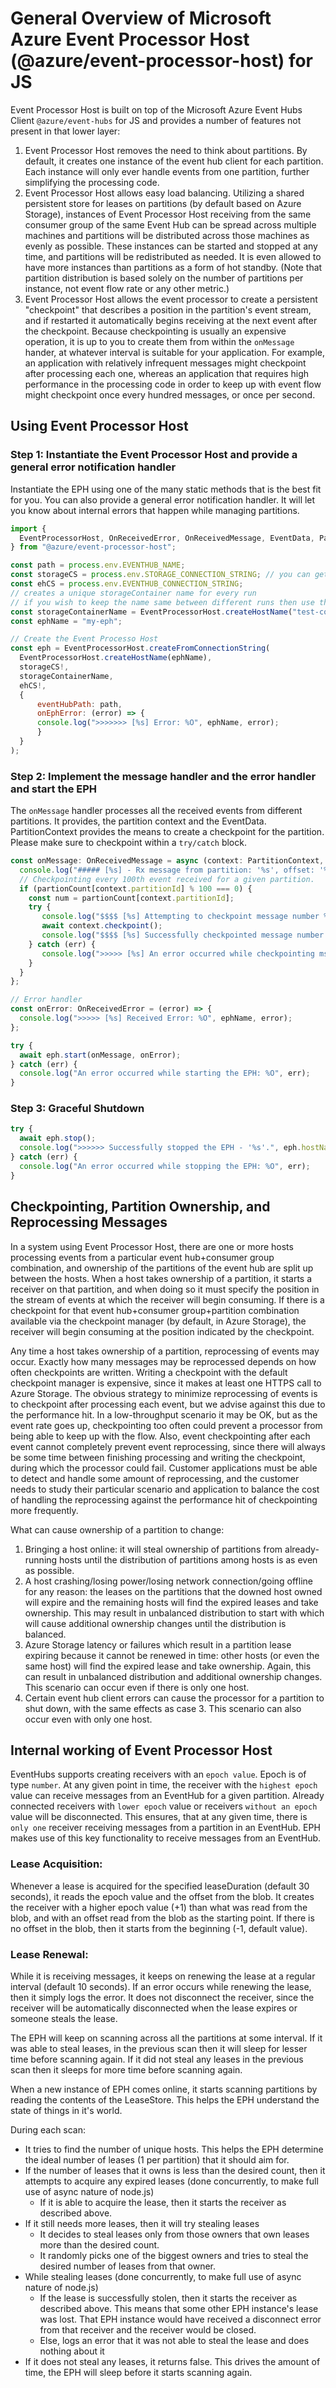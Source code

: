# General Overview of Microsoft Azure Event Processor Host (@azure/event-processor-host) for JS

Event Processor Host is built on top of the Microsoft Azure Event Hubs Client `@azure/event-hubs` for JS and provides a number of features not present in that lower layer:

1. Event Processor Host removes the need to think about partitions. By default, it creates one instance of the event
   hub client for each partition. Each instance will only ever handle
   events from one partition, further simplifying the processing code.
2. Event Processor Host allows easy load balancing. Utilizing a shared persistent store for leases on partitions
   (by default based on Azure Storage), instances of Event Processor Host receiving from the same consumer group
   of the same Event Hub can be spread across multiple machines and partitions will be distributed across those
   machines as evenly as possible. These instances can be started and stopped at any time, and partitions will be
   redistributed as needed. It is even allowed to have more instances than partitions as a form of hot standby. (Note that
   partition distribution is based solely on the number of partitions per instance, not event flow rate or any other metric.)
3. Event Processor Host allows the event processor to create a persistent "checkpoint" that describes a position in
   the partition's event stream, and if restarted it automatically begins receiving at the next event after the checkpoint.
   Because checkpointing is usually an expensive operation, it is up to you to create
   them from within the `onMessage` hander, at whatever interval is suitable for your application. For example, an application with relatively infrequent messages might checkpoint after processing each one, whereas an application that requires high performance in the processing code in order to keep up with event flow might checkpoint once every hundred messages, or once
   per second.

## Using Event Processor Host

### Step 1: Instantiate the Event Processor Host and provide a general error notification handler

Instantiate the EPH using one of the many static methods that is the best fit for you. You can also
provide a general error notification handler. It will let you know about internal errors that happen
while managing partitions.

```js
import {
  EventProcessorHost, OnReceivedError, OnReceivedMessage, EventData, PartitionContext, delay
} from "@azure/event-processor-host";

const path = process.env.EVENTHUB_NAME;
const storageCS = process.env.STORAGE_CONNECTION_STRING; // you can get this from https://portal.azure.com
const ehCS = process.env.EVENTHUB_CONNECTION_STRING;
// creates a unique storageContainer name for every run
// if you wish to keep the name same between different runs then use the following then that is fine as well.
const storageContainerName = EventProcessorHost.createHostName("test-container");
const ephName = "my-eph";

// Create the Event Processo Host
const eph = EventProcessorHost.createFromConnectionString(
  EventProcessorHost.createHostName(ephName),
  storageCS!,
  storageContainerName,
  ehCS!,
  {
      eventHubPath: path,
      onEphError: (error) => {
      console.log(">>>>>>> [%s] Error: %O", ephName, error);
      }
  }
);
```

### Step 2: Implement the message handler and the error handler and start the EPH
The `onMessage` handler processes all the received events from different partitions. It provides,
the partition context and the EventData. PartitionContext provides the means to create a checkpoint for the partition. Please make sure to checkpoint within a `try/catch` block.

```js
const onMessage: OnReceivedMessage = async (context: PartitionContext, data: EventData) => {
  console.log("##### [%s] - Rx message from partition: '%s', offset: '%s'", ephName, context.partitionId, data.offset);
  // Checkpointing every 100th event received for a given partition.
  if (partionCount[context.partitionId] % 100 === 0) {
    const num = partionCount[context.partitionId];
    try {
       console.log("$$$$ [%s] Attempting to checkpoint message number %d", ephName, num);
       await context.checkpoint();
       console.log("$$$$ [%s] Successfully checkpointed message number %d", ephName, num);
    } catch (err) {
       console.log(">>>>> [%s] An error occurred while checkpointing msg number %d: %O", ephName, num, err);
    }
  }
};

// Error handler
const onError: OnReceivedError = (error) => {
  console.log(">>>>> [%s] Received Error: %O", ephName, error);
};

try {
  await eph.start(onMessage, onError);
} catch (err) {
  console.log("An error occurred while starting the EPH: %O", err);
}
```
### Step 3: Graceful Shutdown

```js
try {
  await eph.stop();
  console.log(">>>>>> Successfully stopped the EPH - '%s'.", eph.hostName);
} catch (err) {
  console.log("An error occurred while stopping the EPH: %O", err);
}
```

## Checkpointing, Partition Ownership, and Reprocessing Messages

In a system using Event Processor Host, there are one or more hosts processing events from a particular event hub+consumer group combination, and ownership of the partitions of the event hub are split up between the hosts. When a host takes ownership of a partition, it starts a receiver on that partition, and when doing so it must specify the position in the stream of events at which the receiver will begin consuming. If there is a checkpoint for that event hub+consumer group+partition combination available via the checkpoint manager (by default, in Azure Storage), the receiver will begin consuming at the position indicated by the checkpoint.

Any time a host takes ownership of a partition, reprocessing of events may occur. Exactly how many messages may be reprocessed depends on how often checkpoints are written. Writing a checkpoint with the default checkpoint manager is expensive, since it makes at least one HTTPS call to Azure Storage. The obvious strategy to minimize reprocessing of events is to checkpoint after processing each event, but we advise against this due to the performance hit.
In a low-throughput scenario it may be OK, but as the event rate goes up, checkpointing too often could prevent a processor from being able to keep up with the flow. Also, event checkpointing after each event cannot completely prevent event reprocessing, since there will always be some time between finishing
processing and writing the checkpoint, during which the processor could fail. Customer applications must be able to detect and handle some amount of reprocessing, and the customer needs to study their particular scenario and application to balance the cost of handling the reprocessing against the performance hit of checkpointing more frequently.

What can cause ownership of a partition to change:
1. Bringing a host online: it will steal ownership of partitions from already-running hosts until the distribution of partitions among hosts is as even as possible.
2. A host crashing/losing power/losing network connection/going offline for any reason: the leases on the partitions that the downed host owned will expire and the remaining hosts will find the expired leases and take ownership. This may result in unbalanced distribution to start with which will cause additional ownership changes until the distribution is balanced.
3. Azure Storage latency or failures which result in a partition lease expiring because it cannot be renewed in time: other hosts (or even the same host) will find the expired lease and take ownership. Again, this can result in unbalanced distribution and additional ownership changes. This scenario can occur even if there is only one host.
4. Certain event hub client errors can cause the processor for a partition to shut down, with the same effects as case 3. This scenario can also occur even with only one host.

## Internal working of Event Processor Host

EventHubs supports creating receivers with an `epoch value`. Epoch is of type `number`. At any given point in time, the receiver with the `highest epoch` value can receive messages from an EventHub for a given partition. Already connected receivers with `lower epoch` value or receivers `without an epoch` value will be disconnected. This ensures, that at any given time, there is `only one` receiver receiving messages from a partition in an EventHub. EPH makes use of this key functionality to receive messages from an EventHub.

### Lease Acquisition:
Whenever a lease is acquired for the specified leaseDuration (default 30 seconds), it reads the epoch value  and the offset from the blob. It creates the receiver with a higher epoch value (+1) than what was read from the blob, and with an offset read from the blob as the starting point. If there is no offset in the blob, then it starts from the beginning (-1, default value).

### Lease Renewal:
While it is receiving messages, it keeps on renewing the lease at a regular interval (default 10 seconds). If an error occurs while renewing the lease, then it simply logs the error. It does not disconnect the receiver, since the receiver will be automatically disconnected when the lease expires or someone steals the lease.

The EPH will keep on scanning across all the partitions at some interval. If it was able to steal leases, in the previous scan then it will sleep for lesser time before scanning again. If it did not steal any leases in the previous scan then it sleeps for more time before scanning again.

When a new instance of EPH comes online, it starts scanning partitions by reading the contents of the LeaseStore. This helps the EPH understand the state of things in it's world.

During each scan:
- It tries to find the number of unique hosts. This helps the EPH determine the ideal number of leases (1 per partition) that it should aim for.
- If the number of leases that it owns is less than the desired count, then it attempts to acquire any expired leases (done concurrently, to make full use of async nature of node.js)
    - If it is able to acquire the lease, then it starts the receiver as described above.
- If it still needs more leases, then it will try stealing leases
    - It decides to steal leases only from those owners that own leases more than the desired count.
    - It randomly picks one of the biggest owners and tries to steal the desired number of leases from that owner.
- While stealing leases (done concurrently, to make full use of async nature of node.js)
    - If the lease is successfully stolen, then it starts the receiver as described above. This means that some other EPH instance's lease was lost. That EPH instance would have received a disconnect error from that receiver and the receiver would be closed.
    - Else, logs an error that it was not able to steal the lease and does nothing about it
- If it does not steal any leases, it returns false. This drives the amount of time, the EPH will sleep before it starts scanning again.